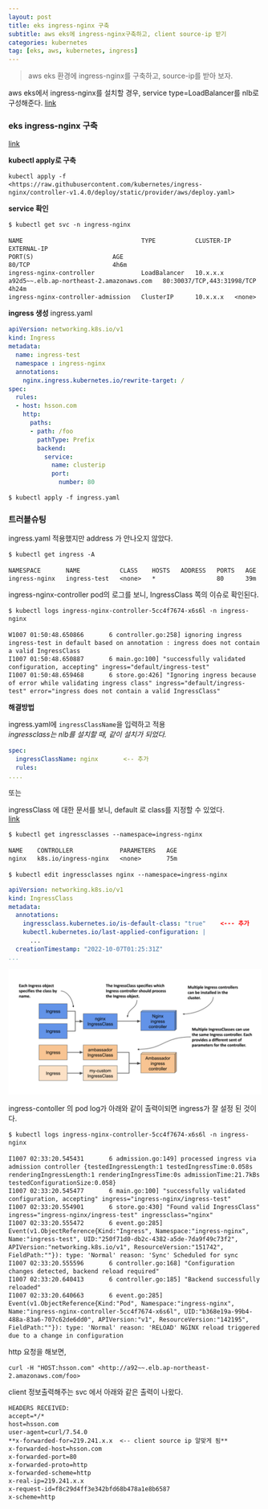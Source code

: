 ```yaml
---
layout: post
title: eks ingress-nginx 구축
subtitle: aws eks에 ingress-nginx구축하고, client source-ip 받기
categories: kubernetes
tag: [eks, aws, kubernetes, ingress]
---
```



> aws eks 환경에 ingress-nginx를 구축하고, source-ip를 받아 보자.  
  
  
  
aws eks에서 ingress-nginx를 설치할 경우, service type=LoadBalancer를 nlb로 구성해준다.
<a href="https://kubernetes.github.io/ingress-nginx/deploy/#aws" target="_blank">link</a>


### eks ingress-nginx 구축
<a href="https://kubernetes.github.io/ingress-nginx/deploy/#network-load-balancer-nlb" target="_blank">link</a>
  
  
**kubectl apply로 구축**  

```console
kubectl apply -f <https://raw.githubusercontent.com/kubernetes/ingress-nginx/controller-v1.4.0/deploy/static/provider/aws/deploy.yaml>
```
  
  
**service 확인**
```console
$ kubectl get svc -n ingress-nginx

NAME                                 TYPE           CLUSTER-IP       EXTERNAL-IP                                                                          PORT(S)                      AGE                                                                              80/TCP                       4h6m
ingress-nginx-controller             LoadBalancer   10.x.x.x         
a92d5~~.elb.ap-northeast-2.amazonaws.com   80:30037/TCP,443:31998/TCP   4h24m
ingress-nginx-controller-admission   ClusterIP      10.x.x.x   <none>
```

  
   
**ingress 생성**
ingress.yaml
```yaml
apiVersion: networking.k8s.io/v1
kind: Ingress
metadata:
  name: ingress-test
  namespace : ingress-nginx
  annotations:
    nginx.ingress.kubernetes.io/rewrite-target: /
spec:
  rules:
  - host: hsson.com
    http:
      paths:
      - path: /foo
        pathType: Prefix
        backend:
          service:
            name: clusterip
            port:
              number: 80
```

```console
$ kubectl apply -f ingress.yaml
```
  
  
  
  
### 트러블슈팅
  
   
ingress.yaml 적용했지만 address 가 안나오지 않았다.

```console
$ kubectl get ingress -A

NAMESPACE       NAME           CLASS    HOSTS   ADDRESS   PORTS   AGE
ingress-nginx   ingress-test   <none>   *                 80      39m
```
  
ingress-nginx-controller pod의 로그를 보니, IngressClass 쪽의 이슈로 확인된다.

```console
$ kubectl logs ingress-nginx-controller-5cc4f7674-x6s6l -n ingress-nginx

W1007 01:50:48.650866       6 controller.go:258] ignoring ingress ingress-test in default based on annotation : ingress does not contain a valid IngressClass
I1007 01:50:48.650887       6 main.go:100] "successfully validated configuration, accepting" ingress="default/ingress-test"
I1007 01:50:48.659468       6 store.go:426] "Ignoring ingress because of error while validating ingress class" ingress="default/ingress-test" error="ingress does not contain a valid IngressClass"
```  
  
  
  
**해결방법**
  
ingress.yaml에 `ingressClassName`을 입력하고 적용  
_ingressclass는 nlb를 설치할 때, 같이 설치가 되었다._

```yaml
spec:
  ingressClassName: nginx       <-- 추가
  rules:
....
```  
  
  
  
또는
  
ingressClass 에 대한 문서를 보니, default 로 class를 지정할 수 있었다.  
<a href="https://kubernetes-sigs.github.io/aws-load-balancer-controller/v2.2/guide/ingress/ingress_class/s" target="_blank">link</a>

```console
$ kubectl get ingressclasses --namespace=ingress-nginx

NAME    CONTROLLER             PARAMETERS   AGE
nginx   k8s.io/ingress-nginx   <none>       75m

$ kubectl edit ingressclasses nginx --namespace=ingress-nginx

```
  
```yaml
apiVersion: networking.k8s.io/v1
kind: IngressClass
metadata:
  annotations:
    ingressclass.kubernetes.io/is-default-class: "true"    <--- 추가
    kubectl.kubernetes.io/last-applied-configuration: |
      ...
  creationTimestamp: "2022-10-07T01:25:31Z"
...

```
  
  
![ingressClass](/assets/images/ingressClass.png)
  
  
  
  
  
ingress-contoller 의 pod log가 아래와 같이 출력이되면 ingress가 잘 설정 된 것이다.
```console
$ kubectl logs ingress-nginx-controller-5cc4f7674-x6s6l -n ingress-nginx

I1007 02:33:20.545431       6 admission.go:149] processed ingress via admission controller {testedIngressLength:1 testedIngressTime:0.058s renderingIngressLength:1 renderingIngressTime:0s admissionTime:21.7kBs testedConfigurationSize:0.058}
I1007 02:33:20.545477       6 main.go:100] "successfully validated configuration, accepting" ingress="ingress-nginx/ingress-test"
I1007 02:33:20.554901       6 store.go:430] "Found valid IngressClass" ingress="ingress-nginx/ingress-test" ingressclass="nginx"
I1007 02:33:20.555472       6 event.go:285] Event(v1.ObjectReference{Kind:"Ingress", Namespace:"ingress-nginx", Name:"ingress-test", UID:"250f71d0-db2c-4382-a5de-7da9f49c73f2", APIVersion:"networking.k8s.io/v1", ResourceVersion:"151742", FieldPath:""}): type: 'Normal' reason: 'Sync' Scheduled for sync
I1007 02:33:20.555596       6 controller.go:168] "Configuration changes detected, backend reload required"
I1007 02:33:20.640413       6 controller.go:185] "Backend successfully reloaded"
I1007 02:33:20.640663       6 event.go:285] Event(v1.ObjectReference{Kind:"Pod", Namespace:"ingress-nginx", Name:"ingress-nginx-controller-5cc4f7674-x6s6l", UID:"b368e19a-99b4-488a-83a6-707c62de6dd0", APIVersion:"v1", ResourceVersion:"142195", FieldPath:""}): type: 'Normal' reason: 'RELOAD' NGINX reload triggered due to a change in configuration
```  
  
  
  
http 요청을 해보면,
```console
curl -H "HOST:hsson.com" <http://a92~~.elb.ap-northeast-2.amazonaws.com/foo>
```  
  
  
  
client 정보출력해주는 svc 에서 아래와 같은 출력이 나왔다.
```plaintext
HEADERS RECEIVED:
accept=*/*
host=hsson.com
user-agent=curl/7.54.0
**x-forwarded-for=219.241.x.x  <-- client source ip 알맞게 됨**
x-forwarded-host=hsson.com
x-forwarded-port=80
x-forwarded-proto=http
x-forwarded-scheme=http
x-real-ip=219.241.x.x
x-request-id=f8c29d4ff3e342bfd68b478a1e8b6587
x-scheme=http
```  
